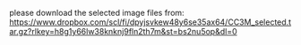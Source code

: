 please download the selected image files from:
https://www.dropbox.com/scl/fi/dpyjsvkew48y6se35ax64/CC3M_selected.tar.gz?rlkey=h8g1y66lw38knknj9fln2th7m&st=bs2nu5op&dl=0